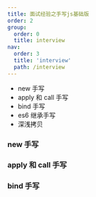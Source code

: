 ```yaml
---
title: 面试经验之手写js基础版
order: 2
group:
  order: 0
  title: interview
nav:
  order: 3
  title: 'interview'
  path: /interview
---
```


- new 手写
- apply 和 call 手写
- bind 手写
- es6 继承手写
- 深浅拷贝

### new 手写

### apply 和 call 手写

### bind 手写
